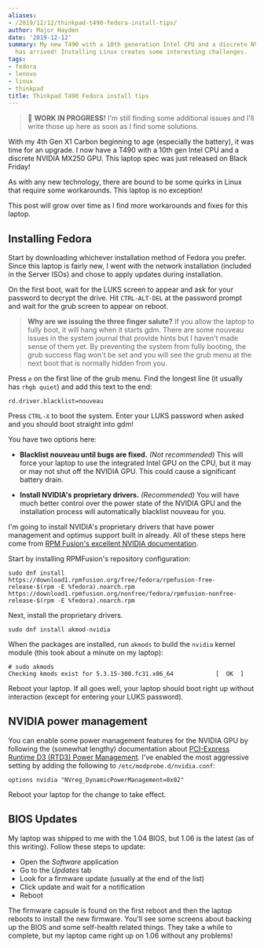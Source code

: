 ```yaml
---
aliases:
- /2019/12/12/thinkpad-t490-fedora-install-tips/
author: Major Hayden
date: '2019-12-12'
summary: My new T490 with a 10th generation Intel CPU and a discrete NVIDIA MX250
  has arrived! Installing Linux creates some interesting challenges.
tags:
- fedora
- lenovo
- linux
- thinkpad
title: Thinkpad T490 Fedora install tips
---
```


> 🔨 **WORK IN PROGRESS!** I'm still finding some additional issues and I'll
> write those up here as soon as I find some solutions.

With my 4th Gen X1 Carbon beginning to age (especially the battery), it was
time for an upgrade. I now have a T490 with a 10th gen Intel CPU and a
discrete NVIDIA MX250 GPU. This laptop spec was just released on Black Friday!

As with any new technology, there are bound to be some quirks in Linux that
require some workarounds. This laptop is no exception!

This post will grow over time as I find more workarounds and fixes for this
laptop.

## Installing Fedora

Start by downloading whichever installation method of Fedora you prefer. Since
this laptop is fairly new, I went with the network installation (included in
the Server ISOs) and chose to apply updates during installation.

On the first boot, wait for the LUKS screen to appear and ask for your
password to decrypt the drive. Hit `CTRL-ALT-DEL` at the password prompt
and wait for the grub screen to appear on reboot.

> **Why are we issuing the three finger salute?** If you allow the laptop to
> fully boot, it will hang when it starts gdm. There are some nouveau issues
> in the system journal that provide hints but I haven't made sense of them
> yet. By preventing the system from fully booting, the grub success flag
> won't be set and you will see the grub menu at the next boot that is
> normally hidden from you.

Press `e` on the first line of the grub menu. Find the longest line (it
usually has `rhgb quiet`) and add this text to the end:

```text
rd.driver.blacklist=nouveau
```

Press `CTRL-X` to boot the system. Enter your LUKS password when asked and you
should boot straight into gdm!

You have two options here:

* **Blacklist nouveau until bugs are fixed.** *(Not recommended)* This will
  force your laptop to use the integrated Intel GPU on the CPU, but it may or
  may not shut off the NVIDIA GPU. This could cause a significant battery
  drain.

* **Install NVIDIA's proprietary drivers.** *(Recommended)* You will have much
  better control over the power state of the NVIDIA GPU and the installation
  process will automatically blacklist nouveau for you.

I'm going to install NVIDIA's proprietary drivers that have power management
and optimus support built in already. All of these steps here come from [RPM
Fusion's excellent NVIDIA documentation].

Start by installing RPMFusion's repository configuration:

```text
sudo dnf install https://download1.rpmfusion.org/free/fedora/rpmfusion-free-release-$(rpm -E %fedora).noarch.rpm https://download1.rpmfusion.org/nonfree/fedora/rpmfusion-nonfree-release-$(rpm -E %fedora).noarch.rpm
```

Next, install the proprietary drivers.

```text
sudo dnf install akmod-nvidia
```

When the packages are installed, run `akmods` to build the `nvidia` kernel
module (this took about a minute on my laptop):

```text
# sudo akmods
Checking kmods exist for 5.3.15-300.fc31.x86_64            [  OK  ]
```

Reboot your laptop. If all goes well, your laptop should boot right up without
interaction (except for entering your LUKS password).

[Server ISOs]: http://mirrors.kernel.org/fedora/releases/31/Server/x86_64/iso/
[RPM Fusion's excellent NVIDIA documentation]: https://rpmfusion.org/Howto/NVIDIA

## NVIDIA power management

You can enable some power management features for the NVIDIA GPU by following
the (somewhat lengthy) documentation about [PCI-Express Runtime D3 (RTD3)
Power Management]. I've enabled the most aggressive setting by adding the
following to `/etc/modprobe.d/nvidia.conf`:

```text
options nvidia "NVreg_DynamicPowerManagement=0x02"
```

Reboot your laptop for the change to take effect.

[PCI-Express Runtime D3 (RTD3) Power Management]: http://download.nvidia.com/XFree86/Linux-x86_64/435.17/README/dynamicpowermanagement.html

## BIOS Updates

My laptop was shipped to me with the 1.04 BIOS, but 1.06 is the latest (as of
this writing). Follow these steps to update:

* Open the *Software* application
* Go to the *Updates* tab
* Look for a firmware update (usually at the end of the list)
* Click update and wait for a notification
* Reboot

The firmware capsule is found on the first reboot and then the laptop reboots
to install the new firmware. You'll see some screens about backing up the BIOS
and some self-health related things. They take a while to complete, but my
laptop came right up on 1.06 without any problems!